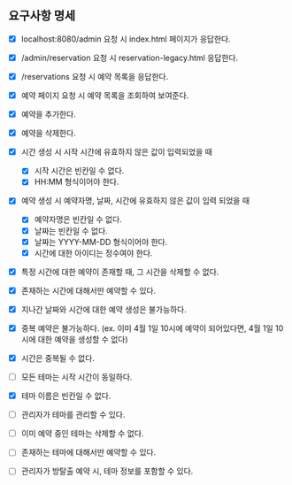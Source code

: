 ## 요구사항 명세

- [x] localhost:8080/admin 요청 시 index.html 페이지가 응답한다.
- [x] /admin/reservation 요청 시 reservation-legacy.html 응답한다.
- [x] /reservations 요청 시 예약 목록을 응답한다.
- [x] 예약 페이지 요청 시 예약 목록을 조회하여 보여준다.
- [x] 예약을 추가한다.
- [x] 예약을 삭제한다.


- [x] 시간 생성 시 시작 시간에 유효하지 않은 값이 입력되었을 때
  - [x] 시작 시간은 빈칸일 수 없다. 
  - [x] HH:MM 형식이어야 한다.

- [x] 예약 생성 시 예약자명, 날짜, 시간에 유효하지 않은 값이 입력 되었을 때 
  - [x] 예약자명은 빈칸일 수 없다.
  - [x] 날짜는 빈칸일 수 없다.
  - [x] 날짜는 YYYY-MM-DD 형식이어야 한다.
  - [x] 시간에 대한 아이디는 정수여야 한다.

- [x] 특정 시간에 대한 예약이 존재할 때, 그 시간을 삭제할 수 없다.
- [x] 존재하는 시간에 대해서만 예약할 수 있다.

- [x] 지나간 날짜와 시간에 대한 예약 생성은 불가능하다.
- [x] 중복 예약은 불가능하다. (ex. 이미 4월 1일 10시에 예약이 되어있다면, 4월 1일 10시에 대한 예약을 생성할 수 없다)
- [x] 시간은 중복될 수 없다.

- [ ] 모든 테마는 시작 시간이 동일하다.
- [x] 테마 이름은 빈칸일 수 없다.
- [ ] 관리자가 테마를 관리할 수 있다.
- [ ] 이미 예약 중인 테마는 삭제할 수 없다.
- [ ] 존재하는 테마에 대해서만 예약할 수 있다.
- [ ] 관리자가 방탈출 예약 시, 테마 정보를 포함할 수 있다.

